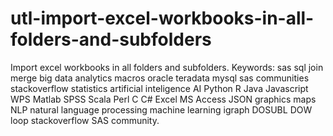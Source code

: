 # utl-import-excel-workbooks-in-all-folders-and-subfolders
Import excel workbooks in all folders and subfolders.  Keywords: sas sql join merge big data analytics macros oracle teradata mysql sas communities stackoverflow statistics artificial inteligence AI Python R Java Javascript WPS Matlab SPSS Scala Perl C C# Excel MS Access JSON graphics maps NLP natural language processing machine learning igraph DOSUBL DOW loop stackoverflow SAS community.
